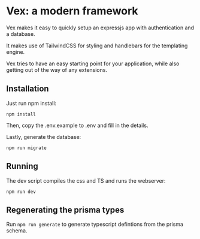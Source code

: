 # Vex: a modern framework

Vex makes it easy to quickly setup an expressjs app with authentication and a database.

It makes use of TailwindCSS for styling and handlebars for the templating engine.

Vex tries to have an easy starting point for your application, while also getting out of the way of any extensions.

## Installation
Just run npm install:

`npm install`

Then, copy the .env.example to .env and fill in the details.

Lastly, generate the database:

`npm run migrate`

## Running
The dev script compiles the css and TS and runs the webserver:

`npm run dev`

## Regenerating the prisma types

Run `npm run generate` to generate typescript defintions from the prisma schema.